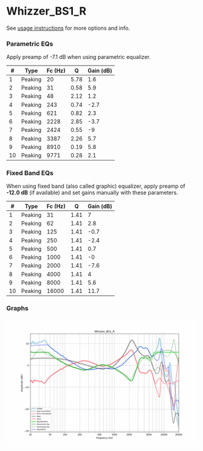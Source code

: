 # Whizzer_BS1_R
See [usage instructions](https://github.com/jaakkopasanen/AutoEq#usage) for more options and info.

### Parametric EQs
Apply preamp of -7.1 dB when using parametric equalizer.

|   # | Type    |   Fc (Hz) |    Q |   Gain (dB) |
|-----|---------|-----------|------|-------------|
|   1 | Peaking |        20 | 5.78 |         1.6 |
|   2 | Peaking |        31 | 0.58 |         5.9 |
|   3 | Peaking |        48 | 2.12 |         1.2 |
|   4 | Peaking |       243 | 0.74 |        -2.7 |
|   5 | Peaking |       621 | 0.82 |         2.3 |
|   6 | Peaking |      2228 | 2.85 |        -3.7 |
|   7 | Peaking |      2424 | 0.55 |        -9   |
|   8 | Peaking |      3387 | 2.26 |         5.7 |
|   9 | Peaking |      8910 | 0.19 |         5.8 |
|  10 | Peaking |      9771 | 0.28 |         2.1 |

### Fixed Band EQs
When using fixed band (also called graphic) equalizer, apply preamp of **-12.0 dB** (if available) and set gains manually with these parameters.

|   # | Type    |   Fc (Hz) |    Q |   Gain (dB) |
|-----|---------|-----------|------|-------------|
|   1 | Peaking |        31 | 1.41 |         7   |
|   2 | Peaking |        62 | 1.41 |         2.8 |
|   3 | Peaking |       125 | 1.41 |        -0.7 |
|   4 | Peaking |       250 | 1.41 |        -2.4 |
|   5 | Peaking |       500 | 1.41 |         0.7 |
|   6 | Peaking |      1000 | 1.41 |        -0   |
|   7 | Peaking |      2000 | 1.41 |        -7.6 |
|   8 | Peaking |      4000 | 1.41 |         4   |
|   9 | Peaking |      8000 | 1.41 |         5.6 |
|  10 | Peaking |     16000 | 1.41 |        11.7 |

### Graphs
![](./Whizzer_BS1_R.png)
